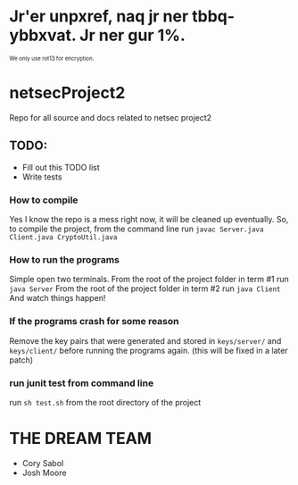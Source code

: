 # Jr'er unpxref, naq jr ner tbbq-ybbxvat. Jr ner gur 1%. 
<sub><sup>We only use rot13 for encryption.</sup></sub>

# netsecProject2
Repo for all source and docs related to netsec project2

## TODO:
- Fill out this TODO list
- Write tests

### How to compile
Yes I know the repo is a mess right now, it will be cleaned up eventually.
So, to compile the project, from the command line run `javac Server.java Client.java CryptoUtil.java`

### How to run the programs
Simple open two terminals.
From the root of the project folder in term \#1 run `java Server`
From the root of the project folder in term \#2 run `java Client`
And watch things happen!

### If the programs crash for some reason
Remove the key pairs that were generated and stored in `keys/server/` and `keys/client/`
before running the programs again. (this will be fixed in a later patch)

### run junit test from command line
run `sh test.sh` from the root directory of the project

# THE DREAM TEAM
- Cory Sabol
- Josh Moore
